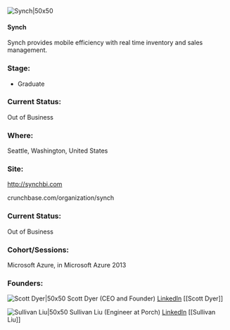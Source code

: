 

![Synch|50x50](https://apimg.techstars.com/connect/images/image_files/55b19c2ea93e9fe8cb000005/original/1008325_180818225413661_1599612854_o.png)

#### Synch
Synch provides mobile efficiency with real time inventory and sales management.

### Stage: 
 - Graduate 

### Current Status: 
Out of Business

### Where:
Seattle, Washington, United States

### Site:
http://synchbi.com



crunchbase.com/organization/synch

### Current Status: 
Out of Business

### Cohort/Sessions: 
Microsoft Azure, in Microsoft Azure 2013

### Founders: 

![Scott Dyer|50x50](http://gravatar.com/avatar/97e8f9fcc0cc66ddfaada32f4bdeb356.png?s=150&d=identicon) Scott Dyer (CEO and Founder) [LinkedIn](https://linkedin.com/in/dyerscott) [[Scott Dyer]]

![Sullivan Liu|50x50](https://apimg.techstars.com/connect/images/image_files/55b19de7a93e9fe8cb000006/original/980435_10201091312583260_998431345_o.jpg) Sullivan Liu (Engineer at Porch) [LinkedIn](https://linkedin.com/in/sullivanliu) [[Sullivan Liu]]


